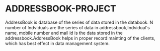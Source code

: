 # ADDRESSBOOK-PROJECT
AddressBook is database of the series of data stored in the databook. N number of Indviduals are the series of data in addressbook,Indvidual's name, mobile number and mail id is the data stored in the addressbook.AddressBook helps in proper record mainting of the clients, which has best effect in data management system.
